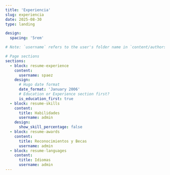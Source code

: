 ```yaml
---
title: 'Experiencia'
slug: experiencia
date: 2025-08-30
type: landing

design:
  spacing: '5rem'

# Note: `username` refers to the user's folder name in `content/authors/`

# Page sections
sections:
  - block: resume-experience
    content:
      username: spaez
    design:
      # Hugo date format
      date_format: 'January 2006'
      # Education or Experience section first?
      is_education_first: true
  - block: resume-skills
    content:
      title: Habilidades
      username: admin
    design:
      show_skill_percentage: false
  - block: resume-awards
    content:
      title: Reconocimientos y Becas
      username: admin
  - block: resume-languages
    content:
      title: Idiomas
      username: admin
---
```

